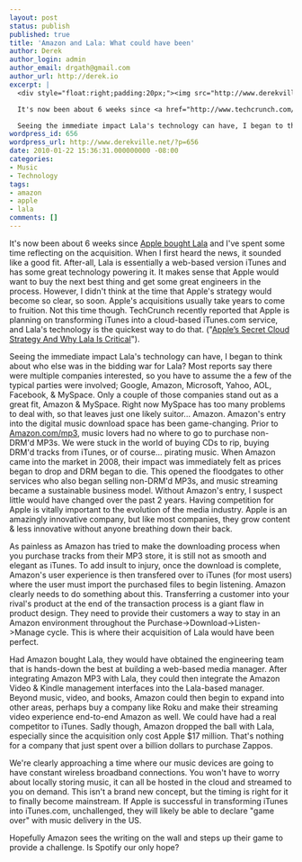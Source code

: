 ```yaml
---
layout: post
status: publish
published: true
title: 'Amazon and Lala: What could have been'
author: Derek
author_login: admin
author_email: drgath@gmail.com
author_url: http://derek.io
excerpt: |
  <div style="float:right;padding:20px;"><img src="http://www.derekville.net/wp-content/uploads/2010/01/lala.jpeg" alt="lala.jpeg" border="0" width="169" height="112" /></div>

  It's now been about 6 weeks since <a href="http://www.techcrunch.com/2009/12/04/apple-acquires-lala/">Apple bought Lala</a> and I've spent some time reflecting on the acquisition.  When I first heard the news, it sounded like a good fit.  After-all, Lala is essentially a web-based version iTunes and has some great technology powering it.  It makes sense that Apple would  want to buy the next best thing and get some great engineers in the process.   However, I didn't think at the time that Apple's strategy would become so clear, so soon.  Apple's acquisitions usually take years to come to fruition.  Not this time though. TechCrunch recently reported that Apple is planning on transforming iTunes into a cloud-based iTunes.com service, and Lala's technology is the quickest way to do that. ("<a href="http://www.techcrunch.com/2010/01/19/apples-secret-cloud-strategy-and-why-lala-is-critical/">Apple’s Secret Cloud Strategy And Why Lala Is Critical</a>").

  Seeing the immediate impact Lala's technology can have, I began to think about who else was in the bidding war for Lala?  Most reports say there were multiple companies interested, so you have to assume the a few of the typical parties were involved; Google, Amazon, Microsoft, Yahoo, AOL, Facebook, & MySpace.  Only a couple of those companies stand out as a great fit, Amazon & MySpace.  Right now MySpace has too many problems to deal with, so that leaves just one likely suitor... Amazon.
wordpress_id: 656
wordpress_url: http://www.derekville.net/?p=656
date: 2010-01-22 15:36:31.000000000 -08:00
categories:
- Music
- Technology
tags:
- amazon
- apple
- lala
comments: []
---
```

It's now been about 6 weeks since <a href="http://www.techcrunch.com/2009/12/04/apple-acquires-lala/">Apple bought Lala</a> and I've spent some time reflecting on the acquisition.  When I first heard the news, it sounded like a good fit.  After-all, Lala is essentially a web-based version iTunes and has some great technology powering it.  It makes sense that Apple would  want to buy the next best thing and get some great engineers in the process.   However, I didn't think at the time that Apple's strategy would become so clear, so soon.  Apple's acquisitions usually take years to come to fruition.  Not this time though. TechCrunch recently reported that Apple is planning on transforming iTunes into a cloud-based iTunes.com service, and Lala's technology is the quickest way to do that. ("<a href="http://www.techcrunch.com/2010/01/19/apples-secret-cloud-strategy-and-why-lala-is-critical/">Apple’s Secret Cloud Strategy And Why Lala Is Critical</a>").

<!-- more -->

Seeing the immediate impact Lala's technology can have, I began to think about who else was in the bidding war for Lala?  Most reports say there were multiple companies interested, so you have to assume the a few of the typical parties were involved; Google, Amazon, Microsoft, Yahoo, AOL, Facebook, & MySpace.  Only a couple of those companies stand out as a great fit, Amazon & MySpace.  Right now MySpace has too many problems to deal with, so that leaves just one likely suitor... Amazon.
<a id="more"></a><a id="more-656"></a>
Amazon's entry into the digital music download space has been game-changing.  Prior to <a href="http://www.amazon.com/mp3">Amazon.com/mp3</a>, music lovers had no where to go to purchase non-DRM'd MP3s.  We were stuck in the world of buying CDs to rip, buying DRM'd tracks from iTunes, or of course... pirating music.  When Amazon came into the market in 2008, their impact was immediately felt as prices began to drop and DRM began to die.  This opened the floodgates to other services who also began selling non-DRM'd MP3s, and music streaming became a sustainable business model.  Without Amazon's entry, I suspect little would have changed over the past 2 years.  Having competition for Apple is vitally important to the evolution of the media industry.  Apple is an amazingly innovative company, but like most companies, they grow content & less innovative without anyone breathing down their back.

As painless as Amazon has tried to make the downloading process when you purchase tracks from their MP3 store, it is still not as smooth and elegant as iTunes.   To add insult to injury, once the download is complete, Amazon's user experience is then transfered over to iTunes (for most users) where the user must import the purchased files to begin listening.  Amazon clearly needs to do something about this.  Transferring a customer into your rival's product at the end of the transaction process is a giant flaw in product design.  They need to provide their customers a way to stay in an Amazon environment throughout the Purchase->Download->Listen->Manage cycle.  This is where their acquisition of Lala would have been perfect.

Had Amazon bought Lala, they would have obtained the engineering team that is hands-down the best at building a web-based media manager.  After integrating Amazon MP3 with Lala, they could then integrate the Amazon Video & Kindle management interfaces into the Lala-based manager.  Beyond music, video, and books, Amazon could then begin to expand into other areas, perhaps buy a company like Roku and make their streaming video experience end-to-end Amazon as well.  We could have had a real competitor to iTunes.  Sadly though, Amazon dropped the ball with Lala, especially since the acquisition only cost Apple $17 million.  That's nothing for a company that just spent over a billion dollars to purchase Zappos.

We're clearly approaching a time where our music devices are going to have constant wireless broadband connections.  You won't have to worry about locally storing music, it can all be hosted in the cloud and streamed to you on demand.  This isn't a brand new concept, but the timing is right for it to finally become mainstream.  If Apple is successful in transforming iTunes into iTunes.com, unchallenged, they will likely be able to declare "game over" with music delivery in the US.

Hopefully Amazon sees the writing on the wall and steps up their game to provide a challenge.  Is Spotify our only hope?
